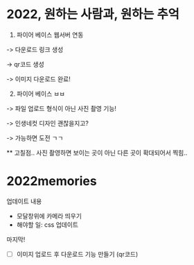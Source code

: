 # 2022, 원하는 사람과, 원하는 추억


1. 파이어 베이스 웹서버 연동

 -> 다운로드 링크 생성
 
 -> qr코드 생성
 
 -> 이미지 다운로드 완료!

2. 파이어 베이스 ㅂㅂ 

 -> 파일 업로드 형식이 아닌 사진 촬영 기능!

 -> 인생네컷 디자인 괜찮을지고?

-> 가능하면 도전 ㄱㄱ

** 고칠점.. 사진 촬영하면 보이는 곳이 아닌 다른 곳이 확대되어서 찍힘..

 
# 2022memories

업데이트 내용

- 모달창위에 카메라 띄우기
- 해야할 일: css 업데이트

마지막!
 - [ ] 이미지 업로드 후 다운로드 기능 만들기 (qr코드)
 
